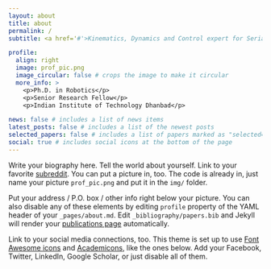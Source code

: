 ```yaml
---
layout: about
title: about
permalink: /
subtitle: <a href='#'>Kinematics, Dynamics and Control expert for Serial, Parallel and Hybrid robots</a> 

profile:
  align: right
  image: prof_pic.png
  image_circular: false # crops the image to make it circular
  more_info: >
    <p>Ph.D. in Robotics</p>
    <p>Senior Research Fellow</p>
    <p>Indian Institute of Technology Dhanbad</p>

news: false # includes a list of news items
latest_posts: false # includes a list of the newest posts
selected_papers: false # includes a list of papers marked as "selected={true}"
social: true # includes social icons at the bottom of the page
---
```


Write your biography here. Tell the world about yourself. Link to your favorite [subreddit](http://reddit.com). You can put a picture in, too. The code is already in, just name your picture `prof_pic.png` and put it in the `img/` folder.

Put your address / P.O. box / other info right below your picture. You can also disable any of these elements by editing `profile` property of the YAML header of your `_pages/about.md`. Edit `_bibliography/papers.bib` and Jekyll will render your [publications page](/al-folio/publications/) automatically.

Link to your social media connections, too. This theme is set up to use [Font Awesome icons](https://fontawesome.com/) and [Academicons](https://jpswalsh.github.io/academicons/), like the ones below. Add your Facebook, Twitter, LinkedIn, Google Scholar, or just disable all of them.
